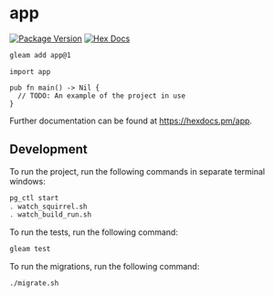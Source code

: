 # app

[![Package Version](https://img.shields.io/hexpm/v/app)](https://hex.pm/packages/app)
[![Hex Docs](https://img.shields.io/badge/hex-docs-ffaff3)](https://hexdocs.pm/app/)

```sh
gleam add app@1
```

```gleam
import app

pub fn main() -> Nil {
  // TODO: An example of the project in use
}
```

Further documentation can be found at <https://hexdocs.pm/app>.

## Development

To run the project, run the following commands in separate terminal windows:

```sh
pg_ctl start
. watch_squirrel.sh
. watch_build_run.sh
```

To run the tests, run the following command:

```sh
gleam test
```

To run the migrations, run the following command:

```sh
./migrate.sh
```
